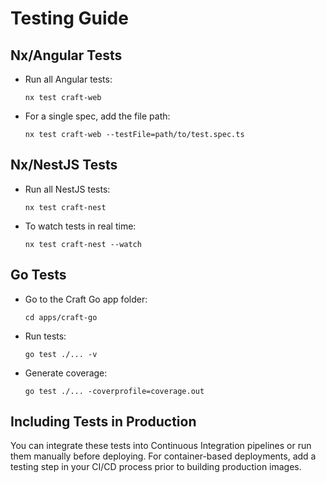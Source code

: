 # Testing Guide

## Nx/Angular Tests
- Run all Angular tests:
  ```
  nx test craft-web
  ```
- For a single spec, add the file path:
  ```
  nx test craft-web --testFile=path/to/test.spec.ts
  ```

## Nx/NestJS Tests
- Run all NestJS tests:
  ```
  nx test craft-nest
  ```
- To watch tests in real time:
  ```
  nx test craft-nest --watch
  ```

## Go Tests
- Go to the Craft Go app folder:
  ```
  cd apps/craft-go
  ```
- Run tests:
  ```
  go test ./... -v
  ```
- Generate coverage:
  ```
  go test ./... -coverprofile=coverage.out
  ```

## Including Tests in Production
You can integrate these tests into Continuous Integration pipelines or run them manually before deploying. For container-based deployments, add a testing step in your CI/CD process prior to building production images.
